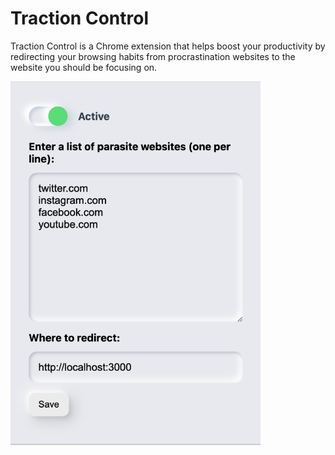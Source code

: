 # Traction Control 

Traction Control is a Chrome extension that helps boost your productivity by redirecting your browsing habits from procrastination websites to the website you should be focusing on.

<img src="screenshots/screenshot.png" width="400" height="auto">
